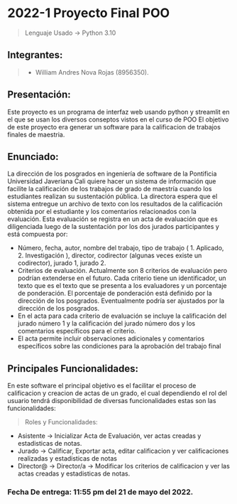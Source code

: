# 2022-1 Proyecto Final POO
> Lenguaje Usado -> Python 3.10

## Integrantes:
> * William Andres Nova Rojas (8956350).

## Presentación:
Este proyecto es un programa de interfaz web usando python y streamlit en el que se usan los diversos conseptos vistos en el curso de POO
El objetivo de este proyecto era generar un software para la calificacion de trabajos finales de maestria.


## Enunciado:
La dirección de los posgrados en ingeniería de software de la Pontificia Universidad Javeriana Cali quiere hacer un
sistema de información que facilite la calificación de los trabajos de grado de maestría cuando los estudiantes realizan
su sustentación pública. La directora espera que el sistema entregue un archivo de texto con los resultados de la
calificación obtenida por el estudiante y los comentarios relacionados con la evaluación. Esta evaluación se registra
en un acta de evaluación que es diligenciada luego de la sustentación por los dos jurados participantes y está
compuesta por:
* Número, fecha, autor, nombre del trabajo, tipo de trabajo ( 1. Aplicado, 2. Investigación ), director,
codirector (algunas veces existe un codirector), jurado 1, jurado 2.
* Criterios de evaluación. Actualmente son 8 criterios de evaluación pero podrían extenderse en el futuro.
Cada criterio tiene un identificador, un texto que es el texto que se presenta a los evaluadores y un
porcentaje de ponderación. El porcentaje de ponderación está definido por la dirección de los posgrados.
Eventualmente podría ser ajustados por la dirección de los posgrados.
* En el acta para cada criterio de evaluación se incluye la calificación del jurado número 1 y la calificación del
jurado número dos y los comentarios específicos para el criterio.
* El acta permite incluir observaciones adicionales y comentarios específicos sobre las condiciones para la
aprobación del trabajo final

## Principales Funcionalidades:
En este software el principal objetivo es el facilitar el proceso de calificacion y creacion de actas de un grado, el cual dependiendo el rol del usuario
tendrá disponibilidad de diversas funcionalidades estas son las funcionalidades:
> Roles y Funcionalidades:
* Asistente -> Inicializar Acta de Evaluación, ver actas creadas y estadisticas de notas.
* Jurado -> Calificar, Exportar acta, editar calificacion y ver calificaciones realizadas y estadisticas de notas
* Director@ -> Director/a -> Modificar los criterios de calificacion y ver las actas creadas y estadisticas de notas.

### Fecha De entrega: 11:55 pm del 21 de mayo del 2022.
